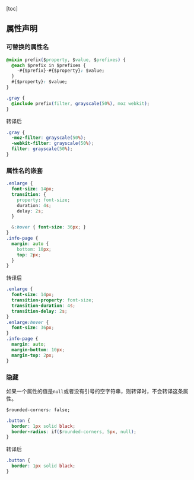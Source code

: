 [toc]  
## 属性声明

### 可替换的属性名  

```css
@mixin prefix($property, $value, $prefixes) {
  @each $prefix in $prefixes {
    -#{$prefix}-#{$property}: $value;
  }
  #{$property}: $value;
}

.gray {
  @include prefix(filter, grayscale(50%), moz webkit);
}
```
转译后
```css
.gray {
  -moz-filter: grayscale(50%);
  -webkit-filter: grayscale(50%);
  filter: grayscale(50%);
}
```

### 属性名的嵌套  
```css
.enlarge {
  font-size: 14px;
  transition: {
    property: font-size;
    duration: 4s;
    delay: 2s;
  }

  &:hover { font-size: 36px; }
}
.info-page {
  margin: auto {
    bottom: 10px;
    top: 2px;
  }
}
```
转译后
```css
.enlarge {
  font-size: 14px;
  transition-property: font-size;
  transition-duration: 4s;
  transition-delay: 2s;
}
.enlarge:hover {
  font-size: 36px;
}
.info-page {
  margin: auto;
  margin-bottom: 10px;
  margin-top: 2px;
}
```

### 隐藏
如果一个属性的值是`null`或者没有引号的空字符串，则转译时，不会转译这条属性。  

```css
$rounded-corners: false;

.button {
  border: 1px solid black;
  border-radius: if($rounded-corners, 5px, null);
}
```

转译后

```css
.button {
  border: 1px solid black;
}
```